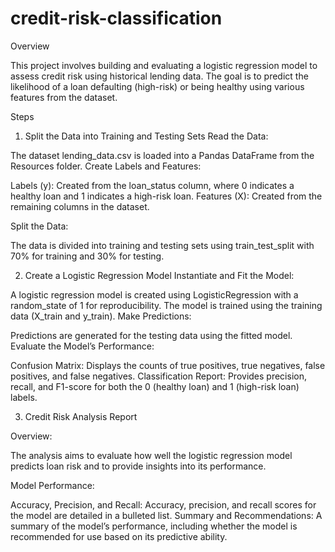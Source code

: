 # credit-risk-classification

Overview

This project involves building and evaluating a logistic regression model to assess credit risk using historical lending data. The goal is to predict the likelihood of a loan defaulting (high-risk) or being healthy using various features from the dataset.

Steps
1. Split the Data into Training and Testing Sets
Read the Data:

The dataset lending_data.csv is loaded into a Pandas DataFrame from the Resources folder.
Create Labels and Features:

Labels (y): Created from the loan_status column, where 0 indicates a healthy loan and 1 indicates a high-risk loan.
Features (X): Created from the remaining columns in the dataset.

Split the Data:

The data is divided into training and testing sets using train_test_split with 70% for training and 30% for testing.

2. Create a Logistic Regression Model
Instantiate and Fit the Model:

A logistic regression model is created using LogisticRegression with a random_state of 1 for reproducibility.
The model is trained using the training data (X_train and y_train).
Make Predictions:

Predictions are generated for the testing data using the fitted model.
Evaluate the Model’s Performance:

Confusion Matrix: Displays the counts of true positives, true negatives, false positives, and false negatives.
Classification Report: Provides precision, recall, and F1-score for both the 0 (healthy loan) and 1 (high-risk loan) labels.

3. Credit Risk Analysis Report

Overview:

The analysis aims to evaluate how well the logistic regression model predicts loan risk and to provide insights into its performance.

Model Performance:

Accuracy, Precision, and Recall:
Accuracy, precision, and recall scores for the model are detailed in a bulleted list.
Summary and Recommendations:
A summary of the model’s performance, including whether the model is recommended for use based on its predictive ability.
